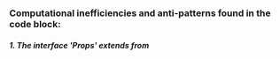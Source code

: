 ### Computational inefficiencies and anti-patterns found in the code block:

##### 1. The interface 'Props' extends from 